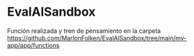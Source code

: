 # EvalAlSandbox

Función realizada y tren de pensamiento en la carpeta https://github.com/MarlonFolken/EvalAlSandbox/tree/main/my-app/app/functions
